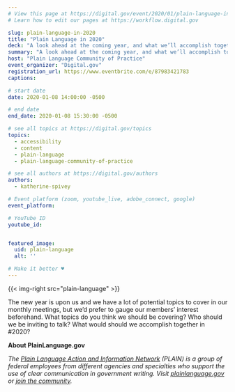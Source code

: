 ```yaml
---
# View this page at https://digital.gov/event/2020/01/plain-language-in-2020
# Learn how to edit our pages at https://workflow.digital.gov

slug: plain-language-in-2020
title: "Plain Language in 2020"
deck: "A look ahead at the coming year, and what we’ll accomplish together"
summary: "A look ahead at the coming year, and what we’ll accomplish together."
host: "Plain Language Community of Practice"
event_organizer: "Digital.gov"
registration_url: https://www.eventbrite.com/e/87983421783
captions:

# start date
date: 2020-01-08 14:00:00 -0500

# end date
end_date: 2020-01-08 15:30:00 -0500

# see all topics at https://digital.gov/topics
topics:
  - accessibility
  - content
  - plain-language
  - plain-language-community-of-practice

# see all authors at https://digital.gov/authors
authors:
  - katherine-spivey

# Event platform (zoom, youtube_live, adobe_connect, google)
event_platform:

# YouTube ID
youtube_id:


featured_image:
  uid: plain-language
  alt: ''

# Make it better ♥
---
```


{{< img-right src="plain-language" >}}

The new year is upon us and we have a lot of potential topics to cover in our monthly meetings, but we’d prefer to gauge our members’ interest beforehand. What topics do you think we should be covering? Who should we be inviting to talk? What would should we accomplish together in #2020?


**About PlainLanguage.gov**

_The [Plain Language Action and Information Network](https://www.plainlanguage.gov/about/) (PLAIN) is a group of federal employees from different agencies and specialties who support the use of clear communication in government writing. Visit [plainlanguage.gov](https://www.plainlanguage.gov/) or [join the community](https://www.digitalgov.gov/communities/plain-language/)._
